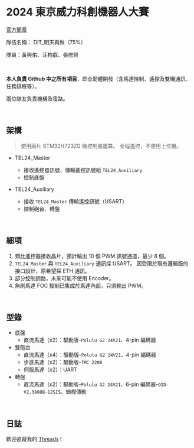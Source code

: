 # 2024 東京威力科創機器人大賽

[官方簡章](http://teltwrobotcombat.rs-event.com.tw/a04.html#)


隊伍名稱： DIT_明天再做（75%）

隊員：黃興佑、汪柏叡、張修齊

</br>

**本人負責 Github 中之所有項目**，即全韌體開發（含馬達控制、遙控及雙機通訊、任務排程等）。

兩位隊友負責機構及電路。

</br>

## 架構

> 使用兩片 STM32H723ZG 微控制器運算。
> 全程遙控，不使用上位機。

* TEL24_Master
  * 接收遙控器訊號、傳輸遙控訊號給 `TEL24_Auxiliary`
  * 控制底盤

* TEL24_Auxiliary
  * 接收 `TEL24_Master` 傳輸遙控訊號（USART）
  * 控制砲台、轉盤

</br>

## 細項

1. 類比遙控器接收晶片，預計輸出 10 個 PWM 訊號通道，最少 8 個。
2. `TEL24_Master` 與 `TEL24_Auxiliary` 通訊採 USART。
因受限於現有邏輯版的接口設計，原希望採 ETH 通訊。
3. 部分控制迴路，未來可能不使用 Encoder。
4. 無刷馬達 FOC 控制已集成於馬達內部，只須輸出 PWM。

</br>

## 型錄

* 底盤
  * 直流馬達（x2）：驅動版-`Polulu G2 24V21`、4-pin 編碼器
* 雙砲台
  * 直流馬達（x4）：驅動版-`Polulu G2 24V21`、4-pin 編碼器
  * 步進馬達（x2）：驅動版-`TMC 2208`
  * 伺服馬達（x2）：UART
* 轉盤
  * 直流馬達（x2）：驅動版-`Polulu G2 24V21`、6-pin 編碼器-`OID-V2,3808B-12SIS`、蝸桿傳動

</br>

## 日誌

歡迎追蹤我的 [Threads](https://www.threads.net/@liebestraum_925) !
